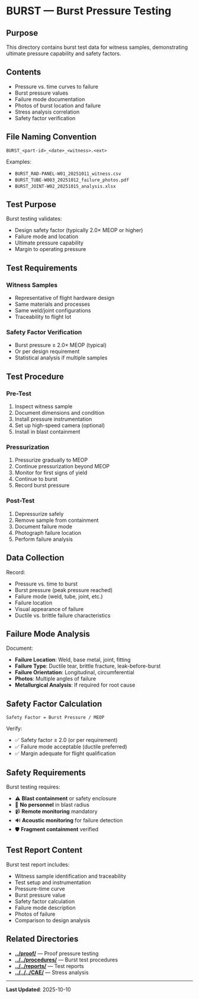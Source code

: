 # BURST — Burst Pressure Testing

## Purpose

This directory contains burst test data for witness samples, demonstrating ultimate pressure capability and safety factors.

## Contents

- Pressure vs. time curves to failure
- Burst pressure values
- Failure mode documentation
- Photos of burst location and failure
- Stress analysis correlation
- Safety factor verification

## File Naming Convention

```
BURST_<part-id>_<date>_<witness>.<ext>
```

Examples:
- `BURST_RAD-PANEL-W01_20251011_witness.csv`
- `BURST_TUBE-W003_20251012_failure_photos.pdf`
- `BURST_JOINT-W02_20251015_analysis.xlsx`

## Test Purpose

Burst testing validates:
- Design safety factor (typically 2.0× MEOP or higher)
- Failure mode and location
- Ultimate pressure capability
- Margin to operating pressure

## Test Requirements

### Witness Samples
- Representative of flight hardware design
- Same materials and processes
- Same weld/joint configurations
- Traceability to flight lot

### Safety Factor Verification
- Burst pressure ≥ 2.0× MEOP (typical)
- Or per design requirement
- Statistical analysis if multiple samples

## Test Procedure

### Pre-Test
1. Inspect witness sample
2. Document dimensions and condition
3. Install pressure instrumentation
4. Set up high-speed camera (optional)
5. Install in blast containment

### Pressurization
1. Pressurize gradually to MEOP
2. Continue pressurization beyond MEOP
3. Monitor for first signs of yield
4. Continue to burst
5. Record burst pressure

### Post-Test
1. Depressurize safely
2. Remove sample from containment
3. Document failure mode
4. Photograph failure location
5. Perform failure analysis

## Data Collection

Record:
- Pressure vs. time to burst
- Burst pressure (peak pressure reached)
- Failure mode (weld, tube, joint, etc.)
- Failure location
- Visual appearance of failure
- Ductile vs. brittle failure characteristics

## Failure Mode Analysis

Document:
- **Failure Location**: Weld, base metal, joint, fitting
- **Failure Type**: Ductile tear, brittle fracture, leak-before-burst
- **Failure Orientation**: Longitudinal, circumferential
- **Photos**: Multiple angles of failure
- **Metallurgical Analysis**: If required for root cause

## Safety Factor Calculation

```
Safety Factor = Burst Pressure / MEOP
```

Verify:
- ✅ Safety factor ≥ 2.0 (or per requirement)
- ✅ Failure mode acceptable (ductile preferred)
- ✅ Margin adequate for flight qualification

## Safety Requirements

Burst testing requires:
- ⚠️ **Blast containment** or safety enclosure
- 🚫 **No personnel** in blast radius
- 📹 **Remote monitoring** mandatory
- 🔊 **Acoustic monitoring** for failure detection
- 🛡️ **Fragment containment** verified

## Test Report Content

Burst test report includes:
- Witness sample identification and traceability
- Test setup and instrumentation
- Pressure-time curve
- Burst pressure value
- Safety factor calculation
- Failure mode description
- Photos of failure
- Comparison to design analysis

## Related Directories

- **[../proof/](../proof/)** — Proof pressure testing
- **[../../procedures/](../../procedures/)** — Burst test procedures
- **[../../reports/](../../reports/)** — Test reports
- **[../../../CAE/](../../../CAE/)** — Stress analysis

---

**Last Updated**: 2025-10-10
